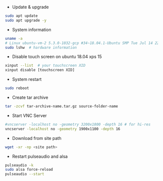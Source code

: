 - Update & upgrade
```bash
sudo apt update
sudo apt upgrade -y
```

- System information
```bash
uname -a
# Linux ubuntu-vm-2 5.3.0-1032-gcp #34~18.04.1-Ubuntu SMP Tue Jul 14 22:07:36 UTC 2020 x86_64 x86_64 x86_64 GNU/Linux
sudo lshw  # hardware information
```

- Disable touch screen on ubuntu 18.04 xps 15 
```bash
xinput --list  # your touchscreen XID
xinput disable [touchscreen XID]
```

- System restart
```bash
sudo reboot
```

- Create tar archive
```bash
tar -zcvf tar-archive-name.tar.gz source-folder-name
```

- Start VNC Server
```bash
#vncserver -localhost no -geometry 3200x1800 -depth 16 # for hi-res
vncserver -localhost no -geometry 1900x1100 -depth 16
```

- Download from site path 
```bash
wget -xr -np <site path>
```
  
- Restart pulseaudio and alsa
```bash
pulseaudio -k
sudo alsa force-reload
pulseaudio --start
```

